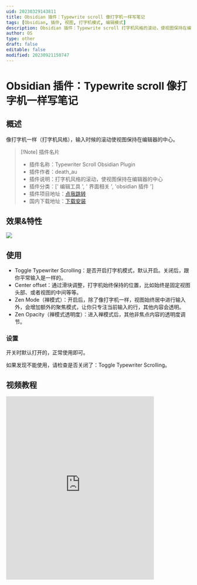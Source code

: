```yaml
---
uid: 20230329143811
title: Obsidian 插件：Typewrite scroll 像打字机一样写笔记
tags: [Obsidian, 插件, 视图, 打字机模式, 编辑模式]
description: Obsidian 插件：Typewrite scroll 打字机风格的滚动，使视图保持在编辑器的中心。
author: OS
type: other
draft: false
editable: false
modified: 20230921150747
---
```


# Obsidian 插件：Typewrite scroll 像打字机一样写笔记

## 概述

像打字机一样（打字机风格），输入时候的滚动使视图保持在编辑器的中心。

> [!Note] 插件名片
>- 插件名称：Typewriter Scroll Obsidian Plugin
>- 插件作者：death_au
>- 插件说明：打字机风格的滚动，使视图保持在编辑器的中心
>- 插件分类：[' 编辑工具 ', ' 界面相关 ', 'obsidian 插件 ']
>- 插件项目地址：[点我跳转](https://github.com/deathau/cm-typewriter-scroll-obsidian)
> - 国内下载地址：[下载安装](https://pkmer.cn/products/plugin/pluginMarket/?cm-typewriter-scroll-obsidian)

## 效果&特性

![](https://cdn.pkmer.cn/images/GIF%202023-4-30%209-57-43.gif!pkmer)

## 使用

- Toggle Typewriter Scrolling：是否开启打字机模式，默认开启。关闭后，跟你平常输入是一样的。
- Center offset：通过滑块调整，打字机始终保持的位置，比如始终是固定视图头部、或者视图的中间等等。
- Zen Mode（禅模式）：开启后，除了像打字机一样，视图始终居中进行输入外，会增加额外的聚焦模式，让你只专注当前输入的行，其他内容会透明。
- Zen Opacity（禅模式透明度）：进入禅模式后，其他非焦点内容的透明度调节。

### 设置

开关时默认打开的，正常使用即可。

如果发现不能使用，请检查是否关闭了：Toggle Typewriter Scrolling。

## 视频教程

<iframe src="https://player.bilibili.com/player.html?aid=831190741&bvid=BV1g34y1N7AY&cid=1271636138&p=1&autoplay=false" scrolling="no" border="0" frameborder="no" framespacing="0" allowfullscreen="true" width="80%" height="500"> </iframe>